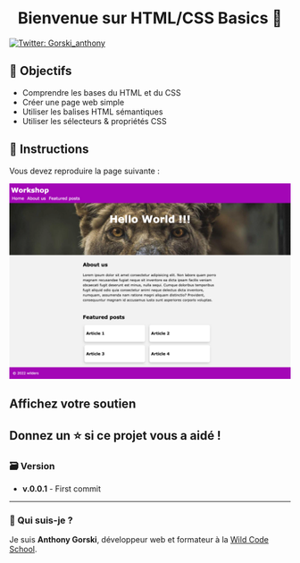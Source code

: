 <h1 align="center">Bienvenue sur HTML/CSS Basics 👋</h1>
<p>
  <a href="https://twitter.com/Gorski_anthony" target="_blank">
    <img alt="Twitter: Gorski_anthony" src="https://img.shields.io/twitter/follow/Gorski_anthony.svg?style=social" />
  </a>
</p>

## 🎯 Objectifs

-   Comprendre les bases du HTML et du CSS
-   Créer une page web simple
-   Utiliser les balises HTML sémantiques
-   Utiliser les sélecteurs & propriétés CSS

## 📝 Instructions

Vous devez reproduire la page suivante :

![Page à reproduire](./docs/desktop_layout.png)

## Affichez votre soutien

## Donnez un ⭐️ si ce projet vous a aidé !

### 🗃️ Version

-   **v.0.0.1** - First commit

---

### 👋 Qui suis-je ?

Je suis **Anthony Gorski**, développeur web et formateur à la [Wild Code School](https://www.wildcodeschool.com/fr-FR).
